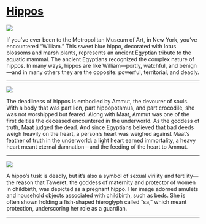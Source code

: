 # [Hippos](http://artsmia.github.io/griot/#/stories/334)

![](http://cdn.dx.artsmia.org/thumbs/tn_2013_TDXAfrica_059_01.jpg)

If you’ve ever been to the Metropolitan Museum of Art, in New York, you’ve encountered “William.” This sweet blue hippo, decorated with lotus blossoms and marsh plants, represents an ancient Egyptian tribute to the aquatic mammal. The ancient Egyptians recognized the complex nature of hippos. In many ways, hippos are like William—portly, watchful, and benign—and in many others they are the opposite: powerful, territorial, and deadly.

---

![](http://cdn.dx.artsmia.org/thumbs/tn_2013_TDXAfrica_062_01.jpg)

The deadliness of hippos is embodied by Ammut, the devourer of souls. With a body that was part lion, part hippopotamus, and part crocodile, she was not worshipped but feared. Along with Maat, Ammut was one of the first deities the deceased encountered in the underworld. As the goddess of truth, Maat judged the dead. And since Egyptians believed that bad deeds weigh heavily on the heart, a person’s heart was weighed against Maat’s feather of truth in the underworld: a light heart earned immortality, a heavy heart meant eternal damnation—and the feeding of the heart to Ammut.

---

![](http://cdn.dx.artsmia.org/thumbs/tn_2013_TDXAfrica_071_01.jpg)

A hippo’s tusk is deadly, but it’s also a symbol of sexual virility and fertility—the reason that Taweret, the goddess of maternity and protector of women in childbirth, was depicted as a pregnant hippo. Her image adorned amulets and household objects associated with childbirth, such as beds. She is often shown holding a fish-shaped hieroglyph called “sa,” which meant protection, underscoring her role as a guardian.

---
